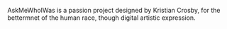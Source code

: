 AskMeWhoIWas is a passion project designed by Kristian Crosby, for the bettermnet of the human race, though digital artistic expression.
